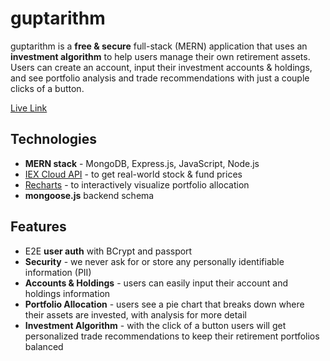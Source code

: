 # guptarithm
guptarithm is a **free & secure** full-stack (MERN) application that uses an **investment algorithm** to help users manage their own retirement assets. Users can create an account, input their investment accounts & holdings, and see portfolio analysis and trade recommendations with just a couple clicks of a button.

[Live Link](https://guptarithm.herokuapp.com/#/)

## Technologies
 * **MERN stack** - MongoDB, Express.js, JavaScript, Node.js
 * [IEX Cloud API](https://iexcloud.io/docs/api/) - to get real-world stock & fund prices
 * [Recharts](http://recharts.org/en-US) - to interactively visualize portfolio allocation
 * **mongoose.js** backend schema

 ## Features
  * E2E **user auth** with BCrypt and passport
  * **Security** - we never ask for or store any personally identifiable information (PII)
  * **Accounts & Holdings** - users can easily input their account and holdings information
  * **Portfolio Allocation** - users see a pie chart that breaks down where their assets are invested, with analysis for more detail
  * **Investment Algorithm** - with the click of a button users will get personalized trade recommendations to keep their retirement portfolios balanced

